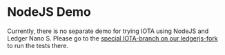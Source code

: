 # NodeJS Demo

Currently, there is no separate demo for trying IOTA using NodeJS and Ledger Nano S. Please go to the [special IOTA-branch on our ledgerjs-fork](https://github.com/IOTA-Ledger/ledgerjs/tree/iota-js) to run the tests there.
